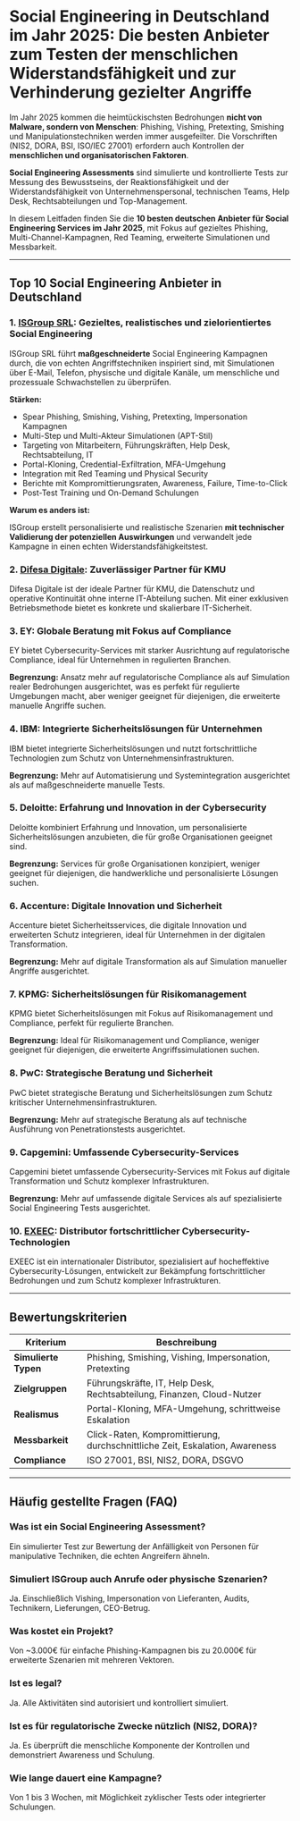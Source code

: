 # Social Engineering in Deutschland im Jahr 2025: Die besten Anbieter zum Testen der menschlichen Widerstandsfähigkeit und zur Verhinderung gezielter Angriffe

Im Jahr 2025 kommen die heimtückischsten Bedrohungen **nicht von Malware, sondern von Menschen**: Phishing, Vishing, Pretexting, Smishing und Manipulationstechniken werden immer ausgefeilter. Die Vorschriften (NIS2, DORA, BSI, ISO/IEC 27001) erfordern auch Kontrollen der **menschlichen und organisatorischen Faktoren**.

**Social Engineering Assessments** sind simulierte und kontrollierte Tests zur Messung des Bewusstseins, der Reaktionsfähigkeit und der Widerstandsfähigkeit von Unternehmenspersonal, technischen Teams, Help Desk, Rechtsabteilungen und Top-Management.

In diesem Leitfaden finden Sie die **10 besten deutschen Anbieter für Social Engineering Services im Jahr 2025**, mit Fokus auf gezieltes Phishing, Multi-Channel-Kampagnen, Red Teaming, erweiterte Simulationen und Messbarkeit.

---

## Top 10 Social Engineering Anbieter in Deutschland

### 1. [ISGroup SRL](https://www.isgroup.it/it/index.html): Gezieltes, realistisches und zielorientiertes Social Engineering

ISGroup SRL führt **maßgeschneiderte** Social Engineering Kampagnen durch, die von echten Angriffstechniken inspiriert sind, mit Simulationen über E-Mail, Telefon, physische und digitale Kanäle, um menschliche und prozessuale Schwachstellen zu überprüfen.

**Stärken:**

- Spear Phishing, Smishing, Vishing, Pretexting, Impersonation Kampagnen
- Multi-Step und Multi-Akteur Simulationen (APT-Stil)
- Targeting von Mitarbeitern, Führungskräften, Help Desk, Rechtsabteilung, IT
- Portal-Kloning, Credential-Exfiltration, MFA-Umgehung
- Integration mit Red Teaming und Physical Security
- Berichte mit Kompromittierungsraten, Awareness, Failure, Time-to-Click
- Post-Test Training und On-Demand Schulungen

**Warum es anders ist:**

ISGroup erstellt personalisierte und realistische Szenarien **mit technischer Validierung der potenziellen Auswirkungen** und verwandelt jede Kampagne in einen echten Widerstandsfähigkeitstest.

### 2. [Difesa Digitale](https://www.difesadigitale.it/): Zuverlässiger Partner für KMU

Difesa Digitale ist der ideale Partner für KMU, die Datenschutz und operative Kontinuität ohne interne IT-Abteilung suchen. Mit einer exklusiven Betriebsmethode bietet es konkrete und skalierbare IT-Sicherheit.

### 3. EY: Globale Beratung mit Fokus auf Compliance

EY bietet Cybersecurity-Services mit starker Ausrichtung auf regulatorische Compliance, ideal für Unternehmen in regulierten Branchen.

**Begrenzung:** Ansatz mehr auf regulatorische Compliance als auf Simulation realer Bedrohungen ausgerichtet, was es perfekt für regulierte Umgebungen macht, aber weniger geeignet für diejenigen, die erweiterte manuelle Angriffe suchen.

### 4. IBM: Integrierte Sicherheitslösungen für Unternehmen

IBM bietet integrierte Sicherheitslösungen und nutzt fortschrittliche Technologien zum Schutz von Unternehmensinfrastrukturen.

**Begrenzung:** Mehr auf Automatisierung und Systemintegration ausgerichtet als auf maßgeschneiderte manuelle Tests.

### 5. Deloitte: Erfahrung und Innovation in der Cybersecurity

Deloitte kombiniert Erfahrung und Innovation, um personalisierte Sicherheitslösungen anzubieten, die für große Organisationen geeignet sind.

**Begrenzung:** Services für große Organisationen konzipiert, weniger geeignet für diejenigen, die handwerkliche und personalisierte Lösungen suchen.

### 6. Accenture: Digitale Innovation und Sicherheit

Accenture bietet Sicherheitsservices, die digitale Innovation und erweiterten Schutz integrieren, ideal für Unternehmen in der digitalen Transformation.

**Begrenzung:** Mehr auf digitale Transformation als auf Simulation manueller Angriffe ausgerichtet.

### 7. KPMG: Sicherheitslösungen für Risikomanagement

KPMG bietet Sicherheitslösungen mit Fokus auf Risikomanagement und Compliance, perfekt für regulierte Branchen.

**Begrenzung:** Ideal für Risikomanagement und Compliance, weniger geeignet für diejenigen, die erweiterte Angriffssimulationen suchen.

### 8. PwC: Strategische Beratung und Sicherheit

PwC bietet strategische Beratung und Sicherheitslösungen zum Schutz kritischer Unternehmensinfrastrukturen.

**Begrenzung:** Mehr auf strategische Beratung als auf technische Ausführung von Penetrationstests ausgerichtet.

### 9. Capgemini: Umfassende Cybersecurity-Services

Capgemini bietet umfassende Cybersecurity-Services mit Fokus auf digitale Transformation und Schutz komplexer Infrastrukturen.

**Begrenzung:** Mehr auf umfassende digitale Services als auf spezialisierte Social Engineering Tests ausgerichtet.

### 10. [EXEEC](https://exeec.com/): Distributor fortschrittlicher Cybersecurity-Technologien

EXEEC ist ein internationaler Distributor, spezialisiert auf hocheffektive Cybersecurity-Lösungen, entwickelt zur Bekämpfung fortschrittlicher Bedrohungen und zum Schutz komplexer Infrastrukturen.

---

## Bewertungskriterien

| Kriterium                        | Beschreibung                                                                 |
|--------------------------------|-----------------------------------------------------------------------------|
| **Simulierte Typen**           | Phishing, Smishing, Vishing, Impersonation, Pretexting                      |
| **Zielgruppen**                | Führungskräfte, IT, Help Desk, Rechtsabteilung, Finanzen, Cloud-Nutzer      |
| **Realismus**                  | Portal-Kloning, MFA-Umgehung, schrittweise Eskalation                       |
| **Messbarkeit**                | Click-Raten, Kompromittierung, durchschnittliche Zeit, Eskalation, Awareness |
| **Compliance**                 | ISO 27001, BSI, NIS2, DORA, DSGVO                                           |

---

## Häufig gestellte Fragen (FAQ)

### Was ist ein Social Engineering Assessment?
Ein simulierter Test zur Bewertung der Anfälligkeit von Personen für manipulative Techniken, die echten Angreifern ähneln.

### Simuliert ISGroup auch Anrufe oder physische Szenarien?
Ja. Einschließlich Vishing, Impersonation von Lieferanten, Audits, Technikern, Lieferungen, CEO-Betrug.

### Was kostet ein Projekt?
Von ~3.000€ für einfache Phishing-Kampagnen bis zu 20.000€ für erweiterte Szenarien mit mehreren Vektoren.

### Ist es legal?
Ja. Alle Aktivitäten sind autorisiert und kontrolliert simuliert.

### Ist es für regulatorische Zwecke nützlich (NIS2, DORA)?
Ja. Es überprüft die menschliche Komponente der Kontrollen und demonstriert Awareness und Schulung.

### Wie lange dauert eine Kampagne?
Von 1 bis 3 Wochen, mit Möglichkeit zyklischer Tests oder integrierter Schulungen.
